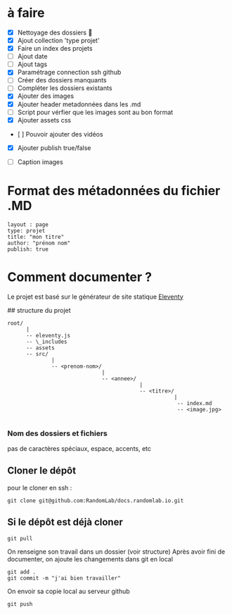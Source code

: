 # à faire

- [x] Nettoyage des dossiers :tada:
- [x] Ajout collection 'type projet'
- [x] Faire un index des projets
- [ ] Ajout date
- [ ] Ajout tags
- [x] Paramétrage connection ssh github
- [ ] Créer des dossiers manquants
- [ ] Compléter les dossiers existants
- [x] Ajouter des images
- [x] Ajouter header metadonnées dans les .md
- [ ] Script pour vérfier que les images sont au bon format
- [x] Ajouter assets css
- [ ] Pouvoir ajouter des vidéos
- [x] Ajouter publish true/false
- [ ] Caption images


# Format des métadonnées du fichier .MD

```
layout : page
type: projet
title: "mon titre"
author: "prénom nom"
publish: true
```

# Comment documenter ?

Le projet est basé sur le générateur de site statique [Eleventy](https://www.11ty.dev/)

## structure du projet

```
root/ 
      |
      -- eleventy.js
      -- \_includes
      -- assets
      -- src/ 
              |
              -- <prenom-nom>/
                              |
                              -- <annee>/
                                          |
                                          -- <titre>/
                                                     |
                                                      -- index.md
                                                      -- <image.jpg>
                
```

### Nom des dossiers et fichiers

pas de caractères spéciaux, espace, accents, etc

## Cloner le dépôt

pour le cloner en ssh :

```
git clone git@github.com:RandomLab/docs.randomlab.io.git
```

## Si le dépôt est déjà cloner

```
git pull
```

On renseigne son travail dans un dossier (voir structure)
Après avoir fini de documenter, on ajoute les changements dans git en local

```
git add .
git commit -m "j'ai bien travailler"
```

On envoir sa copie local au serveur github

```
git push
```




